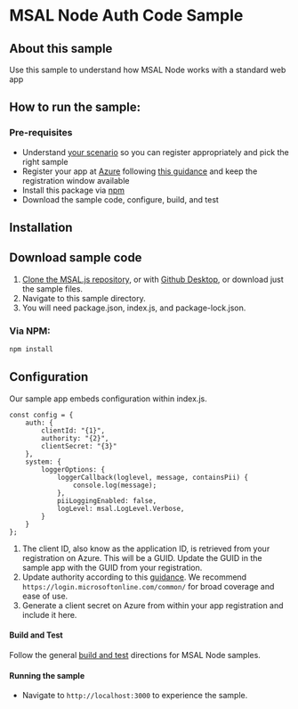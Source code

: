 # MSAL Node Auth Code Sample

## About this sample
Use this sample to understand how MSAL Node works with a standard web app

## How to run the sample:

### Pre-requisites
- Understand [your scenario](https://docs.microsoft.com/en-us/azure/active-directory/develop/authentication-flows-app-scenarios) so you can register appropriately and pick the right sample 
- Register your app at [Azure](https://portal.azure.com/#blade/Microsoft_AAD_IAM/ActiveDirectoryMenuBlade/RegisteredApps) following [this guidance](https://docs.microsoft.com/en-us/graph/auth-register-app-v2) and keep the registration window available
- Install this package via [npm](#installation)
- Download the sample code, configure, build, and test

## Installation

## Download sample code

1.  [Clone the MSAL.js repository](https://github.com/mvrak/microsoft-authentication-library-for-js.git), or with [Github Desktop](x-github-client://openRepo/https://github.com/mvrak/microsoft-authentication-library-for-js), or download just the sample files.
2.  Navigate to this sample directory.
3.  You will need package.json, index.js, and package-lock.json.

### Via NPM:
```javascript
npm install
```

## Configuration

Our sample app embeds configuration within index.js.  
```
const config = {
    auth: {
        clientId: "{1}",
        authority: "{2}",
        clientSecret: "{3}"
    },
    system: {
        loggerOptions: {
            loggerCallback(loglevel, message, containsPii) {
                console.log(message);
            },
            piiLoggingEnabled: false,
            logLevel: msal.LogLevel.Verbose,
        }
    }
};
```

1. The client ID, also know as the application ID, is retrieved from your registration on Azure.  This will be a GUID.  Update the GUID in the sample app with the GUID from your registration.
2. Update authority according to this [guidance](https://docs.microsoft.com/en-us/azure/active-directory/develop/msal-client-application-configuration#authority).  We recommend `https://login.microsoftonline.com/common/` for broad coverage and ease of use.
3. Generate a client secret on Azure from within your app registration and include it here.

#### Build and Test
Follow the general [build and test](https://github.com/mvrak/microsoft-authentication-library-for-js/blob/dev/lib/msal-node/README.md#build-and-test) directions for MSAL Node samples.

#### Running the sample

- Navigate to `http://localhost:3000` to experience the sample.

